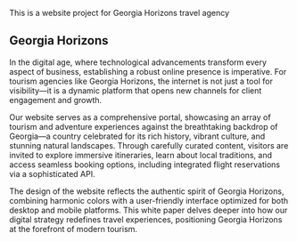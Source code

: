 This is a website project for Georgia Horizons travel agency

## Georgia Horizons

In the digital age, where technological advancements transform every aspect of business, establishing a robust online presence is imperative. For tourism agencies like Georgia Horizons, the internet is not just a tool for visibility—it is a dynamic platform that opens new channels for client engagement and growth.

Our website serves as a comprehensive portal, showcasing an array of tourism and adventure experiences against the breathtaking backdrop of Georgia—a country celebrated for its rich history, vibrant culture, and stunning natural landscapes. Through carefully curated content, visitors are invited to explore immersive itineraries, learn about local traditions, and access seamless booking options, including integrated flight reservations via a sophisticated API.

The design of the website reflects the authentic spirit of Georgia Horizons, combining harmonic colors with a user-friendly interface optimized for both desktop and mobile platforms. This white paper delves deeper into how our digital strategy redefines travel experiences, positioning Georgia Horizons at the forefront of modern tourism.  